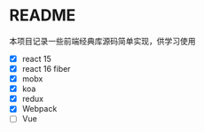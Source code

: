 # README

本项目记录一些前端经典库源码简单实现，供学习使用

- [x] react 15
- [x] react 16 fiber
- [x] mobx
- [x] koa
- [x] redux
- [x] Webpack
- [ ] Vue
